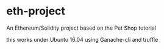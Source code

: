 # eth-project
An Ethereum/Solidity project based on the Pet Shop tutorial 

this works under Ubuntu 16.04 using Ganache-cli and truffle 


